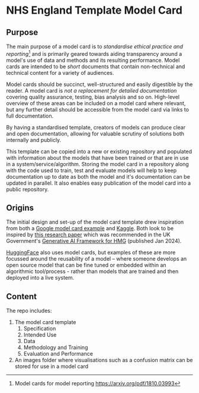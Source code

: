# NHS England Template Model Card


## Purpose
The main purpose of a model card is to *standardise ethical practice and reporting*[^1] and is primarily geared towards aiding transparency around a model's use of data and methods and its resulting performance. Model cards are intended to be *short* documents that contain non-technical and technical content for a variety of audiences.

Model cards should be succinct, well-structured and easily digestible by the reader. A model card is *not a replacement for detailed documentation* covering quality assurance, testing, bias analysis and so on. High-level overview of these areas can be included on a model card where relevant, but any further detail should be accessible from the model card via links to full documentation.

[^1]: Model cards for model reporting https://arxiv.org/pdf/1810.03993

By having a standardised template, creators of models can produce clear and open documentation, allowing for valuable scrutiny of solutions both internally and publicly.

This template can be copied into a new or existing repository and populated with information about the models that have been trained or that are in use in a system/service/algorithm. Storing the model card in a repository along with the code used to train, test and evaluate models will help to keep documentation up to date as both the model and it's documentation can be updated in parallel. It also enables easy publication of the model card into a public repository.


## Origins

The initial design and set-up of the model card template drew inspiration from both a [Google model card example](https://modelcards.withgoogle.com/object-detection) and [Kaggle](https://www.kaggle.com/code/var0101/model-cards). Both look to be inspired by [this research paper](https://arxiv.org/pdf/1810.03993) which was recommended in the UK Government's [Generative AI Framework for HMG](https://www.gov.uk/government/publications/generative-ai-framework-for-hmg/generative-ai-framework-for-hmg-html#:~:text=a%20particular%20person.-,Ethics,-The%20ethical%20questions) (published Jan 2024).  

[HuggingFace](https://huggingface.co/docs/hub/en/model-cards) also uses model cards, but examples of these are more focussed around the reusability of a model – where someone develops an open source model that can be fine tuned or embedded within an algorithmic tool/process - rather than models that are trained and then deployed into a live system.

## Content
The repo includes:

1. The model card template
    1. Specification
    2. Intended Use
    3. Data
    4. Methodology and Training
    5. Evaluation and Performance
2. An images folder where visualisations such as a confusion matrix can be stored for use in a model card


